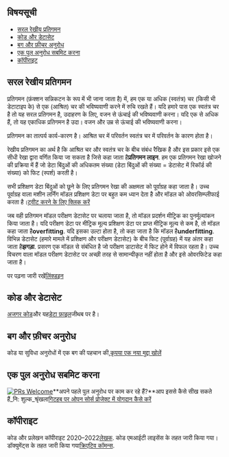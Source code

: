 ## विषयसूची

-   [सरल रेखीय प्रतिगमन](https://github.com/drnitinmalik/simple-linear-regression#simple-linear-regression)
-   [कोड और डेटासेट](https://github.com/drnitinmalik/simple-linear-regression#code-and-dataset)
-   [बग और फ़ीचर अनुरोध](https://github.com/drnitinmalik/simple-linear-regression#bugs-and-feature-requests)
-   [एक पुल अनुरोध सबमिट करना](https://github.com/drnitinmalik/simple-linear-regression#submitting-a-pull-request)
-   [कॉपीराइट](https://github.com/drnitinmalik/simple-linear-regression#copyright)

## सरल रेखीय प्रतिगमन

प्रतिगमन (फ़ंक्शन सन्निकटन के रूप में भी जाना जाता है) में, हम एक या अधिक (स्वतंत्र) चर (किसी भी डेटाटाइप के) से एक (आश्रित) चर की भविष्यवाणी करने में रुचि रखते हैं। यदि हमारे पास एक स्वतंत्र चर है तो यह सरल प्रतिगमन है, उदाहरण के लिए, वजन से ऊंचाई की भविष्यवाणी करना। यदि एक से अधिक हैं, तो यह एकाधिक प्रतिगमन है उदा। वजन और उम्र से ऊंचाई की भविष्यवाणी करना।

प्रतिगमन का तात्पर्य कार्य-कारण है। आश्रित चर में परिवर्तन स्वतंत्र चर में परिवर्तन के कारण होता है।

रेखीय प्रतिगमन का अर्थ है कि आश्रित चर और स्वतंत्र चर के बीच संबंध रैखिक है और इस प्रकार इसे एक सीधी रेखा द्वारा वर्णित किया जा सकता है जिसे कहा जाता है**प्रतिगमन लाइन**. हम एक प्रतिगमन रेखा खोजने की प्रक्रिया में हैं जो डेटा बिंदुओं की अधिकतम संख्या (डेटा बिंदुओं की संख्या = डेटासेट में रिकॉर्ड की संख्या) को फिट (स्पर्श) करती है।

सभी प्रशिक्षण डेटा बिंदुओं को छूने के लिए प्रतिगमन रेखा की अक्षमता को पूर्वाग्रह कहा जाता है। उच्च पूर्वाग्रह वाला मशीन लर्निंग मॉडल प्रशिक्षण डेटा पर बहुत कम ध्यान देता है और मॉडल को ओवरसिम्प्लीफाई करता है।[ट्वीट करने के लिए क्लिक करें](https://clicktotweet.com/6Rcfz)

जब वही प्रतिगमन मॉडल परीक्षण डेटासेट पर चलाया जाता है, तो मॉडल प्रदर्शन मीट्रिक का पुनर्मूल्यांकन किया जाता है। यदि परीक्षण डेटा पर मीट्रिक मूल्य प्रशिक्षण डेटा पर प्राप्त मीट्रिक मूल्य से कम है, तो मॉडल कहा जाता है**overfitting**. यदि इसका उल्टा होता है, तो कहा जाता है कि मॉडल है**underfitting**. विभिन्न डेटासेट (हमारे मामले में प्रशिक्षण और परीक्षण डेटासेट) के बीच फिट (पूर्वाग्रह) में यह अंतर कहा जाता है**झगड़ा**. प्रसरण एक मॉडल से संबंधित है जो परीक्षण डाटासेट में फिट होने में विफल रहता है। उच्च विचरण वाला मॉडल परीक्षण डेटासेट पर अच्छी तरह से सामान्यीकृत नहीं होता है और इसे ओवरफिटेड कहा जाता है।

पर पढ़ना जारी रखें[लिंक्डइन](https://www.linkedin.com/pulse/simple-linear-regression-overview-nitin-malik/)

## कोड और डेटासेट

[अजगर कोड](https://github.com/drnitinmalik/simple-linear-regression/blob/main/predict-GPA-from-SAT.py)और यह[डेटा फ़ाइल](https://github.com/drnitinmalik/simple-linear-regression/blob/main/SAT-GPA.csv)जीथब पर है।

## बग और फ़ीचर अनुरोध

कोड या सुविधा अनुरोधों में एक बग की पहचान की,[कृपया एक नया मुद्दा खोलें](https://github.com/drnitinmalik/simple-linear-regression/issues/new/choose)

## एक पुल अनुरोध सबमिट करना

[![PRs Welcome](https://img.shields.io/badge/PRs-welcome-brightgreen.svg?style=flat-square)](https://makeapullrequest.com)**अपने पहले पुल अनुरोध पर काम कर रहे हैं?**आप इससे कैसे सीख सकते हैं_नि: शुल्क_श्रृंखला[गिटहब पर ओपन सोर्स प्रोजेक्ट में योगदान कैसे करें](https://kcd.im/pull-request)

## कॉपीराइट

कोड और प्रलेखन कॉपीराइट 2020–2022[लेखक](https://github.com/drnitinmalik/simple-linear-regression/graphs/contributors). कोड एमआईटी लाइसेंस के तहत जारी किया गया। डॉक्युमेंट्स के तहत जारी किया गया[क्रिएटिव कॉमन्स](https://creativecommons.org/licenses/by/3.0/).
